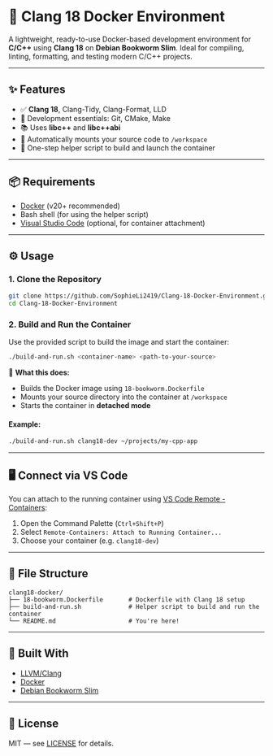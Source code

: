 # 🐳 Clang 18 Docker Environment

A lightweight, ready-to-use Docker-based development environment for **C/C++** using **Clang 18** on **Debian Bookworm Slim**. Ideal for compiling, linting, formatting, and testing modern C/C++ projects.

---

## ✨ Features

- ✅ **Clang 18**, Clang-Tidy, Clang-Format, LLD
- 🧰 Development essentials: Git, CMake, Make
- 📚 Uses **libc++** and **libc++abi**
- 🔄 Automatically mounts your source code to `/workspace`
- 🚀 One-step helper script to build and launch the container

---

## 📦 Requirements

- [Docker](https://www.docker.com/) (v20+ recommended)
- Bash shell (for using the helper script)
- [Visual Studio Code](https://code.visualstudio.com/) (optional, for container attachment)

---

## ⚙️ Usage

### 1. Clone the Repository

```bash
git clone https://github.com/SophieLi2419/Clang-18-Docker-Environment.git
cd Clang-18-Docker-Environment
```

### 2. Build and Run the Container

Use the provided script to build the image and start the container:

```bash
./build-and-run.sh <container-name> <path-to-your-source>
```

📌 **What this does:**
- Builds the Docker image using `18-bookworm.Dockerfile`
- Mounts your source directory into the container at `/workspace`
- Starts the container in **detached mode**

#### Example:
```bash
./build-and-run.sh clang18-dev ~/projects/my-cpp-app
```

---

## 🖥️ Connect via VS Code

You can attach to the running container using [VS Code Remote - Containers](https://marketplace.visualstudio.com/items?itemName=ms-vscode-remote.remote-containers):

1. Open the Command Palette (`Ctrl+Shift+P`)
2. Select `Remote-Containers: Attach to Running Container...`
3. Choose your container (e.g. `clang18-dev`)

---

## 📁 File Structure

```
clang18-docker/
├── 18-bookworm.Dockerfile       # Dockerfile with Clang 18 setup
├── build-and-run.sh             # Helper script to build and run the container
└── README.md                    # You're here!
```

---

## 🧱 Built With

- [LLVM/Clang](https://clang.llvm.org/)
- [Docker](https://www.docker.com/)
- [Debian Bookworm Slim](https://www.debian.org/releases/bookworm/)

---

## 📜 License

MIT — see [LICENSE](LICENSE) for details.
